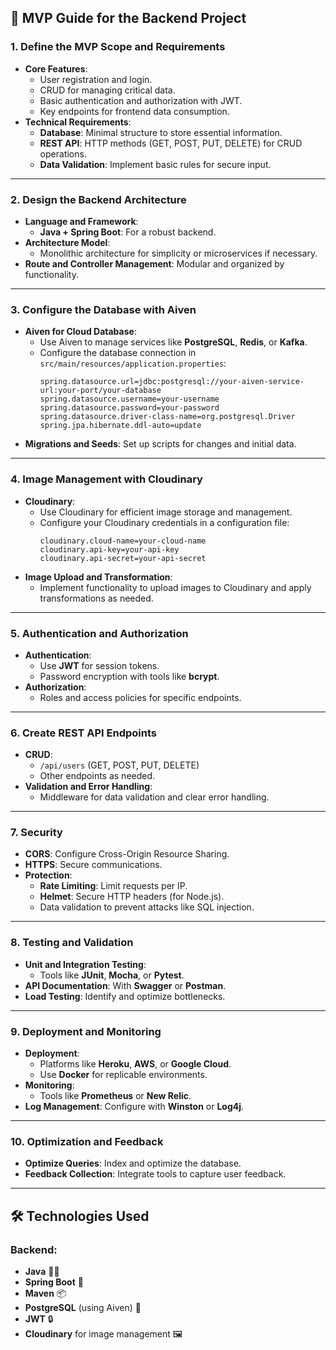 ## 🚀 **MVP Guide for the Backend Project**

### 1. **Define the MVP Scope and Requirements**
- **Core Features**:
  - User registration and login.
  - CRUD for managing critical data.
  - Basic authentication and authorization with JWT.
  - Key endpoints for frontend data consumption.
- **Technical Requirements**:
  - **Database**: Minimal structure to store essential information.
  - **REST API**: HTTP methods (GET, POST, PUT, DELETE) for CRUD operations.
  - **Data Validation**: Implement basic rules for secure input.

---

### 2. **Design the Backend Architecture**
- **Language and Framework**:
  - **Java + Spring Boot**: For a robust backend.
- **Architecture Model**:
  - Monolithic architecture for simplicity or microservices if necessary.
- **Route and Controller Management**: Modular and organized by functionality.

---

### 3. **Configure the Database with Aiven**
- **Aiven for Cloud Database**:
  - Use Aiven to manage services like **PostgreSQL**, **Redis**, or **Kafka**.
  - Configure the database connection in `src/main/resources/application.properties`:
    ```properties
    spring.datasource.url=jdbc:postgresql://your-aiven-service-url:your-port/your-database
    spring.datasource.username=your-username
    spring.datasource.password=your-password
    spring.datasource.driver-class-name=org.postgresql.Driver
    spring.jpa.hibernate.ddl-auto=update
    ```
- **Migrations and Seeds**: Set up scripts for changes and initial data.

---

### 4. **Image Management with Cloudinary**
- **Cloudinary**:
  - Use Cloudinary for efficient image storage and management.
  - Configure your Cloudinary credentials in a configuration file:
    ```properties
    cloudinary.cloud-name=your-cloud-name
    cloudinary.api-key=your-api-key
    cloudinary.api-secret=your-api-secret
    ```
- **Image Upload and Transformation**:
  - Implement functionality to upload images to Cloudinary and apply transformations as needed.

---

### 5. **Authentication and Authorization**
- **Authentication**:
  - Use **JWT** for session tokens.
  - Password encryption with tools like **bcrypt**.
- **Authorization**:
  - Roles and access policies for specific endpoints.

---

### 6. **Create REST API Endpoints**
- **CRUD**:
  - `/api/users` (GET, POST, PUT, DELETE)
  - Other endpoints as needed.
- **Validation and Error Handling**:
  - Middleware for data validation and clear error handling.

---

### 7. **Security**
- **CORS**: Configure Cross-Origin Resource Sharing.
- **HTTPS**: Secure communications.
- **Protection**:
  - **Rate Limiting**: Limit requests per IP.
  - **Helmet**: Secure HTTP headers (for Node.js).
  - Data validation to prevent attacks like SQL injection.

---

### 8. **Testing and Validation**
- **Unit and Integration Testing**:
  - Tools like **JUnit**, **Mocha**, or **Pytest**.
- **API Documentation**: With **Swagger** or **Postman**.
- **Load Testing**: Identify and optimize bottlenecks.

---

### 9. **Deployment and Monitoring**
- **Deployment**:
  - Platforms like **Heroku**, **AWS**, or **Google Cloud**.
  - Use **Docker** for replicable environments.
- **Monitoring**:
  - Tools like **Prometheus** or **New Relic**.
- **Log Management**: Configure with **Winston** or **Log4j**.

---

### 10. **Optimization and Feedback**
- **Optimize Queries**: Index and optimize the database.
- **Feedback Collection**: Integrate tools to capture user feedback.

---

## 🛠 **Technologies Used**

### **Backend:**
- **Java** 🧑‍💻
- **Spring Boot** 🚀
- **Maven** 📦
- **PostgreSQL** (using Aiven) 💾
- **JWT** 🔒
- **Cloudinary** for image management 🖼️
